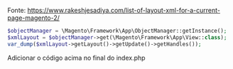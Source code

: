 Fonte: https://www.rakeshjesadiya.com/list-of-layout-xml-for-a-current-page-magento-2/

```php
$objectManager = \Magento\Framework\App\ObjectManager::getInstance();
$xmlLayout = $objectManager->get(\Magento\Framework\App\View::class);
var_dump($xmlLayout->getLayout()->getUpdate()->getHandles());
```

Adicionar o código acima no final do index.php
